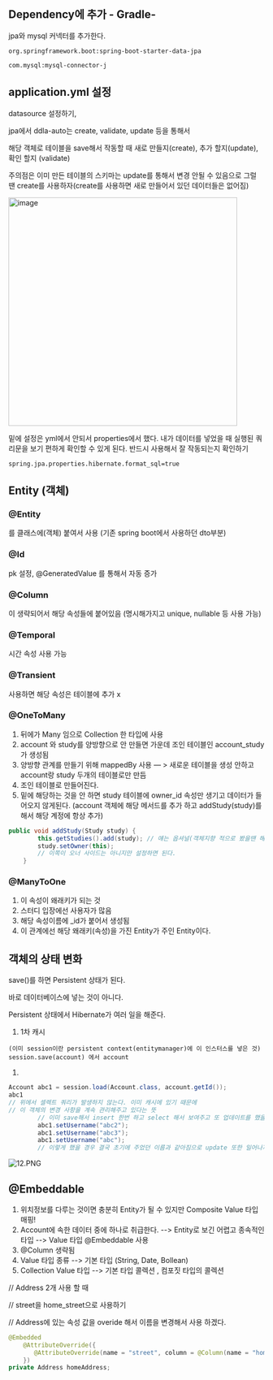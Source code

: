 ## Dependency에 추가 - Gradle-

jpa와 mysql 커넥터를 추가한다.

`org.springframework.boot:spring-boot-starter-data-jpa`

`com.mysql:mysql-connector-j`

## application.yml 설정

datasource 설정하기,

jpa에서 ddla-auto는 create, validate, update 등을 통해서

해당 객체로 테이블을 save해서 작동할 때 새로 만들지(create), 추가 할지(update), 확인 할지 (validate)

주의점은 이미 만든 테이블의 스키마는 update를 통해서 변경 안될 수 있음으로 그럴 땐 create를 사용하자(create를 사용하면 새로 만들어서 있던 데이터들은 없어짐)

<img width="450" alt="image" src="https://github.com/Croon00/JPA-study/assets/73871364/74c05464-b06c-4390-978d-a57011a5f2e3">


밑에 설정은 yml에서 안되서 properties에서 했다. 내가 데이터를 넣었을 때 실행된 쿼리문을 보기 편하게 확인할 수 있게 된다. 반드시 사용해서 잘 작동되는지 확인하기

`spring.jpa.properties.hibernate.format_sql=true`

## Entity (객체)

### @Entity

를 클래스에(객체) 붙여서 사용 (기존 spring boot에서 사용하던 dto부분)

### @Id

pk 설정, @GeneratedValue  를 통해서 자동 증가

### @Column

이 생략되어서 해당 속성들에 붙어있음 (명시해가지고 unique, nullable 등 사용 가능)

### @Temporal

시간 속성 사용 가능

### @Transient

사용하면 해당 속성은 테이블에 추가 x

### @OneToMany

1. 뒤에가 Many 임으로 Collection 한 타입에 사용
2. account 와 study를 양방향으로 안 만들면 가운데 조인 테이블인 account_study가 생성됨
3. 양방향 관계를 만들기 위해 mappedBy 사용 — > 새로운 테이블을 생성 안하고 account랑 study 두개의 테이블로만 만듬
4. 조인 테이블로 만들어진다.
5. 밑에 해당하는 것을 안 하면 study 테이블에 owner_id 속성만 생기고 데이터가 들어오지 않게된다. (account 객체에 해당 메서드를 추가 하고 addStudy(study)를 해서 해당 계정에 항상 추가)

```java
public void addStudy(Study study) {
        this.getStudies().add(study); // 얘는 옵셔널(객체지향 적으로 봤을땐 해야한다.)
        study.setOwner(this);
        // 이쪽이 오너 사이드는 아니지만 설정하면 된다.
    }
```

### @ManyToOne

1. 이 속성이 왜래키가 되는 것
2. 스터디 입장에선 사용자가 많음
3. 해당 속성이름에 _id가 붙어서 생성됨
4. 이 관계에선 해당 왜래키(속성)을 가진 Entity가 주인 Entity이다.

## 객체의 상태 변화

save()를 하면 Persistent 상태가 된다.

바로 데이터베이스에 넣는 것이 아니다.

Persistent 상태에서 Hibernate가 여러 일을 해준다.

1. 1차 캐시

`(이미 session이란 persistent context(entitymanager)에 이 인스터스를 넣은 것) session.save(account) 에서 account`

1. 

```java
Account abc1 = session.load(Account.class, account.getId());
abc1 
// 위에서 셀렉트 쿼리가 발생하지 않는다. 이미 캐시에 있기 때문에
// 이 객체의 변경 사항을 계속 관리해주고 있다는 뜻
        // 이미 save해서 insert 한번 하고 select 해서 보여주고 또 업데이트를 했을 것이다. but -->, 그냥 insert 하고 update 했다(알아서) (select x)
        abc1.setUsername("abc2");
        abc1.setUsername("abc3");
        abc1.setUsername("abc");
        // 이렇게 했을 경우 결국 초기에 주었던 이름과 같아짐으로 update 또한 일어나지 않는다.
```

![12.PNG](https://s3-us-west-2.amazonaws.com/secure.notion-static.com/4f35257f-9ea0-49e0-8521-a9a0102eb934/12.png)

## @Embeddable

1. 위치정보를 다루는 것이면 충분히 Entity가 될 수 있지만 Composite Value 타입 매핑!
2. Account에 속한 데이터 중에 하나로 취급한다. --> Entity로 보긴 어렵고 종속적인 타입 --> Value 타입 @Embeddable 사용
3. @Column 생략됨
4. Value 타입 종류 --> 기본 타입 (String, Date, Bollean)
5. Collection Value 타입 --> 기본 타입 콜렉션 , 컴포짓 타입의 콜렉션

// Address 2개 사용 할 때

// street을 home_street으로 사용하기

// Address에 있는 속성 값을 overide 해서 이름을 변경해서 사용 하겠다.

```java
@Embedded
    @AttributeOverride({
       @AttributeOverride(name = "street", column = @Column(name = "home_street")
    })
private Address homeAddress;
```
